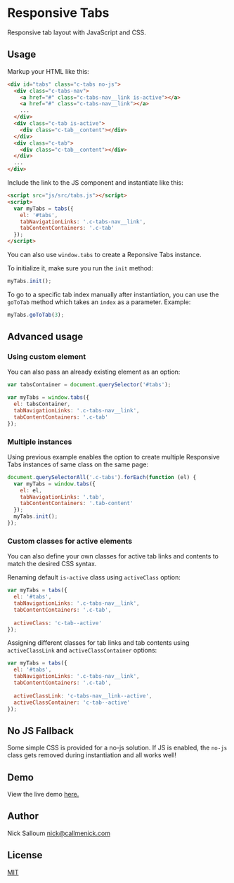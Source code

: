 # Responsive Tabs

Responsive tab layout with JavaScript and CSS.

## Usage

Markup your HTML like this:

```html
<div id="tabs" class="c-tabs no-js">
  <div class="c-tabs-nav">
    <a href="#" class="c-tabs-nav__link is-active"></a>
    <a href="#" class="c-tabs-nav__link"></a>
    ...
  </div>
  <div class="c-tab is-active">
    <div class="c-tab__content"></div>
  </div>
  <div class="c-tab">
    <div class="c-tab__content"></div>
  </div>
  ...
</div>
```

Include the link to the JS component and instantiate like this:

```html
<script src="js/src/tabs.js"></script>
<script>
  var myTabs = tabs({
    el: '#tabs',
    tabNavigationLinks: '.c-tabs-nav__link',
    tabContentContainers: '.c-tab'
  });
</script>
```

You can also use `window.tabs` to create a Reponsive Tabs instance.

To initialize it, make sure you run the `init` method:

```javascript
myTabs.init();
```

To go to a specific tab index manually after instantiation, you can use the `goToTab` method which takes an `index` as a parameter. Example:

```javascript
myTabs.goToTab(3);
```

## Advanced usage

### Using custom element

You can also pass an already existing element as an option:

```javascript
var tabsContainer = document.querySelector('#tabs');

var myTabs = window.tabs({
  el: tabsContainer,
  tabNavigationLinks: '.c-tabs-nav__link',
  tabContentContainers: '.c-tab'
});
```

### Multiple instances

Using previous example enables the option to create multiple Responsive Tabs instances of same class on the same page:

```javascript
document.querySelectorAll('.c-tabs').forEach(function (el) {
  var myTabs = window.tabs({
    el: el,
    tabNavigationLinks: '.tab',
    tabContentContainers: '.tab-content'
  });
  myTabs.init();
});
```

### Custom classes for active elements

You can also define your own classes for active tab links and contents to match the desired CSS syntax.

Renaming default `is-active` class using `activeClass` option:

```javascript
var myTabs = tabs({
  el: '#tabs',
  tabNavigationLinks: '.c-tabs-nav__link',
  tabContentContainers: '.c-tab',
  
  activeClass: 'c-tab--active'
});
```

Assigning different classes for tab links and tab contents using `activeClassLink` and `activeClassContainer` options:

```javascript
var myTabs = tabs({
  el: '#tabs',
  tabNavigationLinks: '.c-tabs-nav__link',
  tabContentContainers: '.c-tab',
  
  activeClassLink: 'c-tabs-nav__link--active',
  activeClassContainer: 'c-tab--active'
});
```

## No JS Fallback

Some simple CSS is provided for a no-js solution. If JS is enabled, the `no-js` class gets removed during instantiation and all works well!

## Demo

View the live demo [here.](http://callmenick.com/_development/responsive-tabs/)

## Author

Nick Salloum <nick@callmenick.com>

## License

[MIT](http://www.opensource.org/licenses/mit-license.php)
